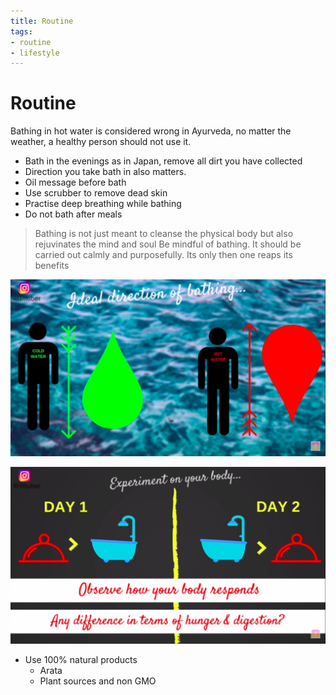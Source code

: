 ```yaml
---
title: Routine
tags:
- routine
- lifestyle
---
```


# Routine

<TagLinks />

Bathing in hot water is considered wrong in Ayurveda, no matter the weather,
a healthy person should not use it.

* Bath in the evenings as in Japan, remove all dirt you have collected
* Direction you take bath in also matters.
* Oil message before bath
* Use scrubber to remove dead skin
* Practise deep breathing while bathing
* Do not bath after meals

> Bathing is not just meant to cleanse the physical body but also rejuvinates the mind and soul
> Be mindful of bathing.
> It should be carried out calmly and purposefully. Its only then one reaps its benefits

![Bath direction](../.vuepress/public/screenshots/bath-direction.png)

![Bath timing](../.vuepress/public/screenshots/bath-timing.png)

* Use 100% natural products
  * Arata
  * Plant sources and non GMO

<Footer />
